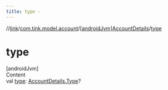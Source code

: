 ```yaml
---
title: type -
---
```

//[link](../../index.md)/[com.tink.model.account](../index.md)/[[androidJvm]AccountDetails](index.md)/[type](type.md)



# type  
[androidJvm]  
Content  
val [type](type.md): [AccountDetails.Type](-type/index.md)?  



